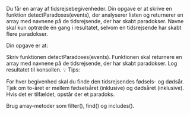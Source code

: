 Du får en array af tidsrejsebegivenheder. Din opgave er at skrive en funktion detectParadoxes(events), 
der analyserer listen og returnerer en array med navnene på de tidsrejsende, der har skabt paradokser. 
Navne skal kun optræde én gang i resultatet, selvom en tidsrejsende har skabt flere paradokser.

Din opgave er at:

Skriv funktionen detectParadoxes(events).
Funktionen skal returnere en array med navnene på de tidsrejsende, der har skabt paradokser.
Log resultatet til konsollen.
💡 Tips:

For hver begivenhed skal du finde den tidsrejsendes fødsels- og dødsår.
Tjek om to-året er mellem fødselsåret (inklusive) og dødsåret (inklusive). Hvis det er tilfældet, 
opstår der et paradoks.

Brug array-metoder som filter(), find() og includes().
